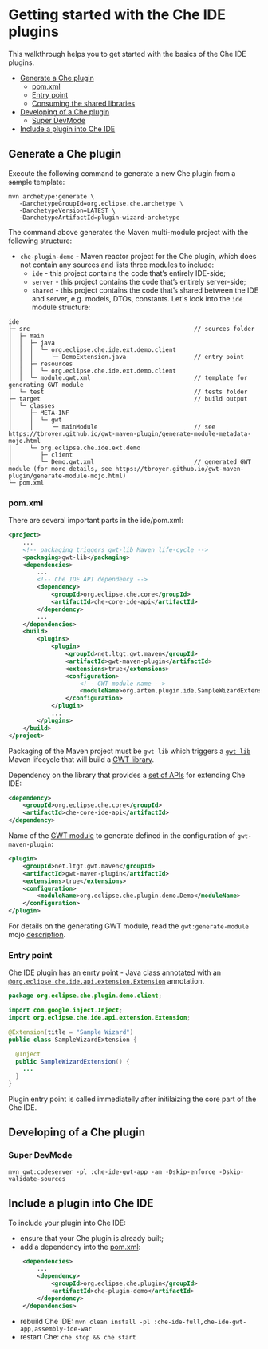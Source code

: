 # Getting started with the Che IDE plugins
This walkthrough helps you to get started with the basics of the Che IDE plugins.
- [Generate a Che plugin](#generate-a-che-plugin)
  * [pom.xml](#pomxml)
  * [Entry point](#entry-point)
  * [Consuming the shared libraries](#consuming-the-shared-libraries)
- [Developing of a Che plugin](#developing-of-a-che-plugin)
  * [Super DevMode](#sdm)
- [Include a plugin into Che IDE](#include-a-plugin-into-che-ide)

## Generate a Che plugin
Execute the following command to generate a new Che plugin from a ~~sample~~ template:
```
mvn archetype:generate \
   -DarchetypeGroupId=org.eclipse.che.archetype \
   -DarchetypeVersion=LATEST \
   -DarchetypeArtifactId=plugin-wizard-archetype
```
The command above generates the Maven multi-module project with the following structure:
- `che-plugin-demo` - Maven reactor project for the Che plugin, which does not contain any sources and lists three modules to include:
  * `ide` - this project contains the code that’s entirely IDE-side;
  * `server` - this project contains the code that’s entirely server-side;
  * `shared` - this project contains the code that’s shared between the IDE and server, e.g. models, DTOs, constants.
Let's look into the `ide` module structure:
```
ide
├─ src                                              // sources folder
│  ├─ main
│  │  ├─ java
│  │  │  └─ org.eclipse.che.ide.ext.demo.client
│  │  │     └─ DemoExtension.java                   // entry point
│  │  ├─ resources
│  │  │  └─ org.eclipse.che.ide.ext.demo.client
│  │  └─ module.gwt.xml                             // template for generating GWT module
│  └─ test                                          // tests folder
├─ target                                           // build output
│  └─ classes
│     ├─ META-INF
│     │  └─ gwt
│     │     └─ mainModule                           // see https://tbroyer.github.io/gwt-maven-plugin/generate-module-metadata-mojo.html
│     └─ org.eclipse.che.ide.ext.demo
│        ├─ client
│        └─ Demo.gwt.xml                            // generated GWT module (for more details, see https://tbroyer.github.io/gwt-maven-plugin/generate-module-mojo.html)
└─ pom.xml
```

### pom.xml
There are several important parts in the ide/pom.xml:
```xml
<project>
    ...
    <!-- packaging triggers gwt-lib Maven life-cycle -->
    <packaging>gwt-lib</packaging>
    <dependencies>
        ...
        <!-- Che IDE API dependency -->
        <dependency>
            <groupId>org.eclipse.che.core</groupId>
            <artifactId>che-core-ide-api</artifactId>
        </dependency>
        ...
    </dependencies>
    <build>
        <plugins>
            <plugin>
                <groupId>net.ltgt.gwt.maven</groupId>
                <artifactId>gwt-maven-plugin</artifactId>
                <extensions>true</extensions>
                <configuration>
                    <!-- GWT module name -->
                    <moduleName>org.artem.plugin.ide.SampleWizardExtension</moduleName>
                </configuration>
            </plugin>
            ...
        </plugins>
    </build>
</project>
```

Packaging of the Maven project must be `gwt-lib` which triggers a [`gwt-lib`](https://tbroyer.github.io/gwt-maven-plugin/lifecycles.html#GWT_Library:_gwt-lib) Maven lifecycle that will build a [GWT library](https://tbroyer.github.io/gwt-maven-plugin/artifact-handlers.html#GWT_Library:_gwt-lib).

Dependency on the library that provides a [set of APIs](https://docs.google.com/spreadsheets/d/1ijapDnl1G7svy7sIKgTntyTuVsnd9nFcH0-357C0MxE/edit#gid=0) for extending Che IDE:
```xml
<dependency>
    <groupId>org.eclipse.che.core</groupId>
    <artifactId>che-core-ide-api</artifactId>
</dependency>
```

Name of the [GWT module](http://www.gwtproject.org/doc/latest/FAQ_Client.html#What_is_a_GWT_Module?) to generate defined in the configuration of `gwt-maven-plugin`:
```xml
<plugin>
    <groupId>net.ltgt.gwt.maven</groupId>
    <artifactId>gwt-maven-plugin</artifactId>
    <extensions>true</extensions>
    <configuration>
        <moduleName>org.eclipse.che.plugin.demo.Demo</moduleName>
    </configuration>
</plugin>
```
For details on the generating GWT module, read the `gwt:generate-module` mojo [description](https://tbroyer.github.io/gwt-maven-plugin/generate-module-mojo.html).

### Entry point
Che IDE plugin has an enrty point - Java class annotated with an [`@org.eclipse.che.ide.api.extension.Extension`](https://github.com/eclipse/che/blob/master/ide/che-core-ide-api/src/main/java/org/eclipse/che/ide/api/extension/Extension.java) annotation.
```java
package org.eclipse.che.plugin.demo.client;

import com.google.inject.Inject;
import org.eclipse.che.ide.api.extension.Extension;

@Extension(title = "Sample Wizard")
public class SampleWizardExtension {

  @Inject
  public SampleWizardExtension() {
    ...
  }
}
```

Plugin entry point is called immediatelly after initilaizing the core part of the Che IDE.

## Developing of a Che plugin

### Super DevMode
`mvn gwt:codeserver -pl :che-ide-gwt-app -am -Dskip-enforce -Dskip-validate-sources`

## Include a plugin into Che IDE
To include your plugin into Che IDE:
- ensure that your Che plugin is already built;
- add a dependency into the [pom.xml](https://github.com/eclipse/che/blob/che6/ide/che-ide-full/pom.xml):
```xml
    <dependencies>
        ...
        <dependency>
            <groupId>org.eclipse.che.plugin</groupId>
            <artifactId>che-plugin-demo</artifactId>
        </dependency>
    </dependencies>
```
- rebuild Che IDE:
`mvn clean install -pl :che-ide-full,che-ide-gwt-app,assembly-ide-war`
- restart Che:
`che stop && che start`
